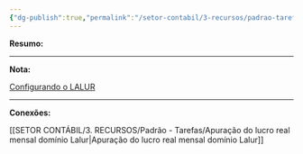 ```yaml
---
{"dg-publish":true,"permalink":"/setor-contabil/3-recursos/padrao-tarefas/apuracao-do-lucro-real-trimestral-dominio-lalur/","dgPassFrontmatter":true,"created":"2025-07-01T11:50:09.945-03:00","updated":"2025-07-29T21:00:27.374-03:00"}
---
```


**Resumo:** 


---

**Nota:**

[Configurando o LALUR](https://www.youtube.com/watch?v=9Ye4FCAtoZE)

---

**Conexões:**

[[SETOR CONTÁBIL/3. RECURSOS/Padrão - Tarefas/Apuração do lucro real mensal domínio Lalur\|Apuração do lucro real mensal domínio Lalur]]